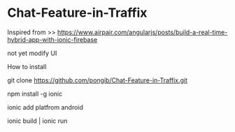 # Chat-Feature-in-Traffix
Inspired from >> https://www.airpair.com/angularjs/posts/build-a-real-time-hybrid-app-with-ionic-firebase

not yet modify UI

How to install 

git clone https://github.com/pongib/Chat-Feature-in-Traffix.git

npm install -g ionic

ionic add platfrom android 

ionic build | ionic run
